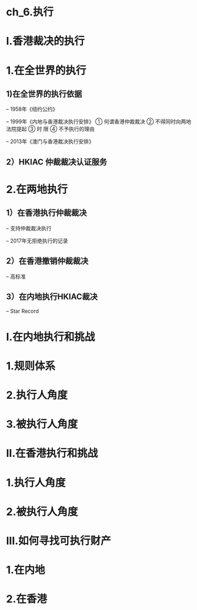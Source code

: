 # ch_6.执行

# I.香港裁决的执行
# 1.在全世界的执行
## 1)在全世界的执行依据
– 1958年《纽约公约》 

– 1999年《内地与香港裁决执行安排》
① 何谓香港仲裁裁决
② 不得同时向两地法院提起
③ 时 限 
④ 不予执行的理由

– 2013年《澳门与香港裁决执行安排》

## 2）HKIAC 仲裁裁决认证服务

# 2.在两地执行
## 1）在香港执行仲裁裁决
– 支持仲裁裁决执行

– 2017年无拒绝执行的记录

## 2）在香港撤销仲裁裁决
– 高标准

## 3）在内地执行HKIAC裁决
– Star Record

# I.在内地执行和挑战
# 1.规则体系

# 2.执行人角度

# 3.被执行人角度

# II.在香港执行和挑战
# 1.执行人角度



# 2.被执行人角度

# III.如何寻找可执行财产
# 1.在内地



# 2.在香港


